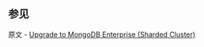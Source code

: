 ## 参见

原文 - [Upgrade to MongoDB Enterprise (Sharded Cluster)]( https://docs.mongodb.com/manual/tutorial/upgrade-to-enterprise-sharded-cluster/ )

